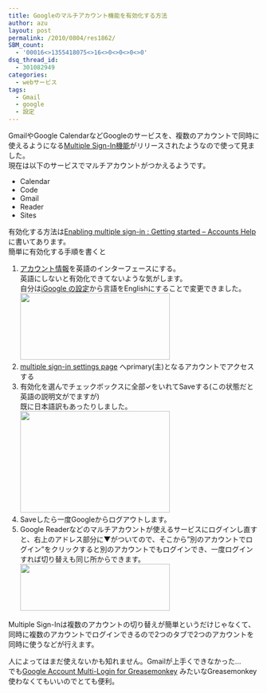 ```yaml
---
title: Googleのマルチアカウント機能を有効化する方法
author: azu
layout: post
permalink: /2010/0804/res1862/
SBM_count:
  - '00016<>1355418075<>16<>0<>0<>0<>0'
dsq_thread_id:
  - 301082949
categories:
  - webサービス
tags:
  - Gmail
  - google
  - 設定
---
```

GmailやGoogle CalendarなどGoogleのサービスを、複数のアカウントで同時に使えるようになる<a title="Googleの複数アカウントの使い分けが再ログイン不要になる–Multiple Sign-In機能" rel="bookmark" href="http://jp.techcrunch.com/archives/20100803gmail-multiple-accounts/">Multiple Sign-In機能</a>がリリースされたようなので使って見ました。  
現在は以下のサービスでマルチアカウントがつかえるようです。

*   Calendar
*   Code
*   Gmail
*   Reader
*   Sites

有効化する方法は[Enabling multiple sign-in : Getting started &#8211; Accounts Help][1]に書いてあります。  
簡単に有効化する手順を書くと

1.  [アカウント情報][2]を英語のインターフェースにする。  
    英語にしないと有効化できてないような気がします。  
    自分は[iGoogle の設定][3]から言語をEnglishにすることで変更できました。  
    [<img class="alignnone size-medium wp-image-1863" title="ss-2010-08-04-1" src="http://efcl.info/wp-content/uploads/2010/08/ss-2010-08-04-1-300x134.png" alt="" width="300" height="134" />][4]
2.  <a href="https://www.google.com/accounts/MultipleSessions" target="_blank">multiple sign-in settings page</a> へprimary(主)となるアカウントでアクセスする
3.  有効化を選んでチェックボックスに全部✓をいれてSaveする(この状態だと英語の説明文がでますが)  
    既に日本語訳もあったりしました。  
    [<img class="alignnone size-medium wp-image-1864" title="ss-2010-08-04-2" src="http://efcl.info/wp-content/uploads/2010/08/ss-2010-08-04-2-300x204.png" alt="" width="300" height="204" />][5]
4.  Saveしたら一度Googleからログアウトします。
5.  Google Readerなどのマルチアカウントが使えるサービスにログインし直すと、右上のアドレス部分に▼がついてので、そこから&#8221;別のアカウントでログイン&#8221;をクリックすると別のアカウントでもログインでき、一度ログインすれば切り替えも同じ所からできます。  
    [<img class="alignnone size-medium wp-image-1865" title="ss-2010-08-04-3" src="http://efcl.info/wp-content/uploads/2010/08/ss-2010-08-04-3-300x94.png" alt="" width="300" height="94" />][6]

Multiple Sign-Inは複数のアカウントの切り替えが簡単というだけじゃなくて、同時に複数のアカウントでログインできるので2つのタブで2つのアカウントを同時に使うなどが行えます。

人によってはまだ使えないかも知れません。Gmailが上手くできなかった…  
でも[Google Account Multi-Login for Greasemonkey][7] みたいなGreasemonkey使わなくてもいいのでとても便利。

 [1]: http://www.google.com/support/accounts/bin/answer.py?hl=en&answer=181599
 [2]: https://www.google.com/accounts/b/0/ManageAccount
 [3]: http://www.google.co.jp/ig/settings
 [4]: http://efcl.info/wp-content/uploads/2010/08/ss-2010-08-04-1.png
 [5]: http://efcl.info/wp-content/uploads/2010/08/ss-2010-08-04-2.png
 [6]: http://efcl.info/wp-content/uploads/2010/08/ss-2010-08-04-3.png
 [7]: http://userscripts.org/scripts/show/16341